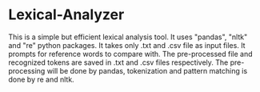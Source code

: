 # Lexical-Analyzer
This is a simple but efficient lexical analysis tool. It uses "pandas", "nltk" and "re" python packages. It takes only .txt and .csv file as input files. It prompts for reference words to compare with. The pre-processed file and recognized tokens are saved in .txt and .csv files respectively. The pre-processing will be done by pandas, tokenization and pattern matching is done by re and nltk.
